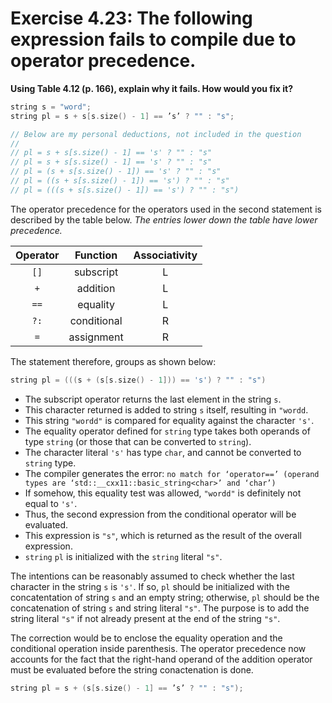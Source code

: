 # Exercise 4.23: The following expression fails to compile due to operator precedence.

**Using Table 4.12 (p. 166), explain why it fails. How would you fix it?**

```cpp
string s = "word";
string pl = s + s[s.size() - 1] == ’s’ ? "" : "s";

// Below are my personal deductions, not included in the question
//
// pl = s + s[s.size() - 1] == 's' ? "" : "s"
// pl = s + s[s.size() - 1] == 's' ? "" : "s"
// pl = (s + s[s.size() - 1]) == 's' ? "" : "s"
// pl = ((s + s[s.size() - 1]) == 's') ? "" : "s"
// pl = (((s + s[s.size() - 1]) == 's') ? "" : "s")
```

The operator precedence for the operators used in the second statement is described by the table below. *The entries lower down the table have lower precedence.*

| **Operator** | **Function** | **Associativity** |
|:------------:|:------------:|:-----------------:|
| `[]`         | subscript    | L                 |
| `+`          | addition     | L                 |
| `==`         | equality     | L                 |
| `?:`         | conditional  | R                 |
| `=`          | assignment   | R                 |

The statement therefore, groups as shown below:

```cpp
string pl = (((s + (s[s.size() - 1])) == 's') ? "" : "s")
```

- The subscript operator returns the last element in the string `s`.
- This character returned is added to string `s` itself, resulting in `"wordd`.
- This string `"wordd"` is compared for equality against the character `'s'`.
- The equality operator defined for `string` type takes both operands of type `string` (or those that can be converted to `string`).
- The character literal `'s'` has type `char`, and cannot be converted to `string` type.
- The compiler generates the error: `no match for ‘operator==’ (operand types are ‘std::__cxx11::basic_string<char>’ and ‘char’)`
- If somehow, this equality test was allowed, `"wordd"` is definitely not equal to `'s'`.
- Thus, the second expression from the conditional operator will be evaluated.
- This expression is `"s"`, which is returned as the result of the overall expression.
- `string` `pl` is initialized with the `string` literal `"s"`.

The intentions can be reasonably assumed to check whether the last character in the string `s` is `'s'`. If so, `pl` should be initialized with the concatentation of string `s` and an empty string; otherwise, `pl` should be the concatenation of string `s` and string literal `"s"`. The purpose is to add the string literal `"s"` if not already present at the end of the string `"s"`.

The correction would be to enclose the equality operation and the conditional operation inside parenthesis. The operator precedence now accounts for the fact that the right-hand operand of the addition operator must be evaluated before the string conactenation is done.

```cpp
string pl = s + (s[s.size() - 1] == ’s’ ? "" : "s");
```